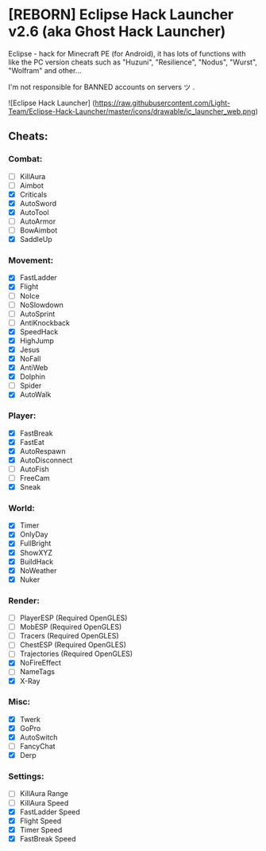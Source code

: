 # [REBORN] Eclipse Hack Launcher v2.6 (aka Ghost Hack Launcher)

Eclipse - hack for Minecraft PE (for Android), it has lots of functions with like the PC version cheats such as "Huzuni", "Resilience", "Nodus", "Wurst", "Wolfram" and other...

I'm not responsible for BANNED accounts on servers ツ  .

![Eclipse Hack Launcher] (https://raw.githubusercontent.com/Light-Team/Eclipse-Hack-Launcher/master/icons/drawable/ic_launcher_web.png)

## Cheats:

### Combat:
- [ ] KillAura
- [ ] Aimbot
- [x] Criticals
- [x] AutoSword
- [x] AutoTool
- [ ] AutoArmor
- [ ] BowAimbot
- [x] SaddleUp

### Movement:
- [x] FastLadder
- [x] Flight
- [ ] NoIce
- [ ] NoSlowdown
- [ ] AutoSprint
- [ ] AntiKnockback
- [x] SpeedHack
- [x] HighJump
- [x] Jesus
- [x] NoFall
- [x] AntiWeb
- [x] Dolphin
- [ ] Spider
- [x] AutoWalk

### Player:
- [x] FastBreak
- [x] FastEat
- [x] AutoRespawn
- [x] AutoDisconnect
- [ ] AutoFish
- [ ] FreeCam
- [x] Sneak

### World:
- [x] Timer
- [x] OnlyDay
- [x] FullBright
- [x] ShowXYZ
- [x] BuildHack
- [x] NoWeather
- [x] Nuker

### Render:
- [ ] PlayerESP (Required OpenGLES)
- [ ] MobESP (Required OpenGLES)
- [ ] Tracers (Required OpenGLES)
- [ ] ChestESP (Required OpenGLES)
- [ ] Trajectories (Required OpenGLES)
- [x] NoFireEffect
- [ ] NameTags
- [x] X-Ray

### Misc:
- [x] Twerk
- [x] GoPro
- [x] AutoSwitch
- [ ] FancyChat
- [x] Derp

### Settings:
- [ ] KillAura Range
- [ ] KillAura Speed
- [x] FastLadder Speed
- [x] Flight Speed
- [x] Timer Speed
- [x] FastBreak Speed
